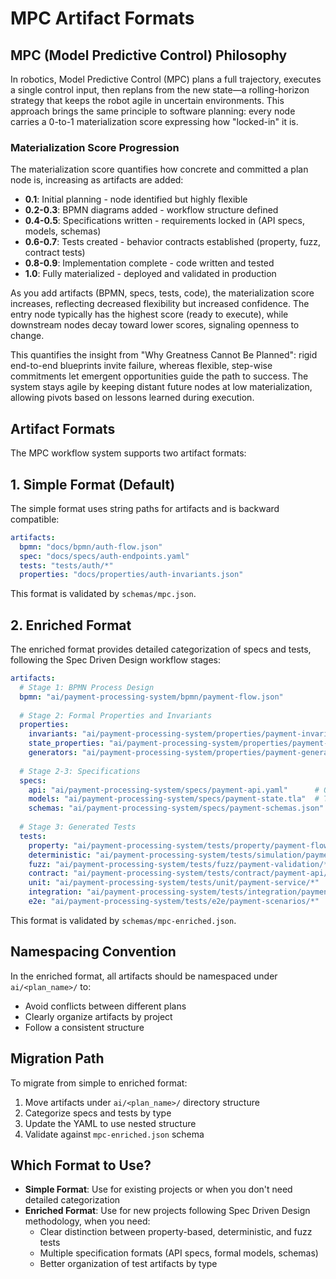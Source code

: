# MPC Artifact Formats

## MPC (Model Predictive Control) Philosophy

In robotics, Model Predictive Control (MPC) plans a full trajectory, executes a single control input, then replans from the new state—a rolling-horizon strategy that keeps the robot agile in uncertain environments. This approach brings the same principle to software planning: every node carries a 0-to-1 materialization score expressing how "locked-in" it is.

### Materialization Score Progression

The materialization score quantifies how concrete and committed a plan node is, increasing as artifacts are added:

- **0.1**: Initial planning - node identified but highly flexible
- **0.2-0.3**: BPMN diagrams added - workflow structure defined
- **0.4-0.5**: Specifications written - requirements locked in (API specs, models, schemas)
- **0.6-0.7**: Tests created - behavior contracts established (property, fuzz, contract tests)
- **0.8-0.9**: Implementation complete - code written and tested
- **1.0**: Fully materialized - deployed and validated in production

As you add artifacts (BPMN, specs, tests, code), the materialization score increases, reflecting decreased flexibility but increased confidence. The entry node typically has the highest score (ready to execute), while downstream nodes decay toward lower scores, signaling openness to change.

This quantifies the insight from "Why Greatness Cannot Be Planned": rigid end-to-end blueprints invite failure, whereas flexible, step-wise commitments let emergent opportunities guide the path to success. The system stays agile by keeping distant future nodes at low materialization, allowing pivots based on lessons learned during execution.

## Artifact Formats

The MPC workflow system supports two artifact formats:

## 1. Simple Format (Default)

The simple format uses string paths for artifacts and is backward compatible:

```yaml
artifacts:
  bpmn: "docs/bpmn/auth-flow.json"
  spec: "docs/specs/auth-endpoints.yaml" 
  tests: "tests/auth/*"
  properties: "docs/properties/auth-invariants.json"
```

This format is validated by `schemas/mpc.json`.

## 2. Enriched Format

The enriched format provides detailed categorization of specs and tests, following the Spec Driven Design workflow stages:

```yaml
artifacts:
  # Stage 1: BPMN Process Design
  bpmn: "ai/payment-processing-system/bpmn/payment-flow.json"
  
  # Stage 2: Formal Properties and Invariants
  properties:
    invariants: "ai/payment-processing-system/properties/payment-invariants.json"
    state_properties: "ai/payment-processing-system/properties/payment-state-machine.json"
    generators: "ai/payment-processing-system/properties/payment-generators.ts"
  
  # Stage 2-3: Specifications
  specs:
    api: "ai/payment-processing-system/specs/payment-api.yaml"      # OpenAPI/Swagger
    models: "ai/payment-processing-system/specs/payment-state.tla"  # TLA+/Alloy
    schemas: "ai/payment-processing-system/specs/payment-schemas.json"  # JSON Schema
  
  # Stage 3: Generated Tests
  tests:
    property: "ai/payment-processing-system/tests/property/payment-flow/*"
    deterministic: "ai/payment-processing-system/tests/simulation/payment-flow/*"
    fuzz: "ai/payment-processing-system/tests/fuzz/payment-validation/*"
    contract: "ai/payment-processing-system/tests/contract/payment-api/*"
    unit: "ai/payment-processing-system/tests/unit/payment-service/*"
    integration: "ai/payment-processing-system/tests/integration/payment-service/*"
    e2e: "ai/payment-processing-system/tests/e2e/payment-scenarios/*"
```

This format is validated by `schemas/mpc-enriched.json`.

## Namespacing Convention

In the enriched format, all artifacts should be namespaced under `ai/<plan_name>/` to:
- Avoid conflicts between different plans
- Clearly organize artifacts by project
- Follow a consistent structure

## Migration Path

To migrate from simple to enriched format:

1. Move artifacts under `ai/<plan_name>/` directory structure
2. Categorize specs and tests by type
3. Update the YAML to use nested structure
4. Validate against `mpc-enriched.json` schema

## Which Format to Use?

- **Simple Format**: Use for existing projects or when you don't need detailed categorization
- **Enriched Format**: Use for new projects following Spec Driven Design methodology, when you need:
  - Clear distinction between property-based, deterministic, and fuzz tests
  - Multiple specification formats (API specs, formal models, schemas)
  - Better organization of test artifacts by type